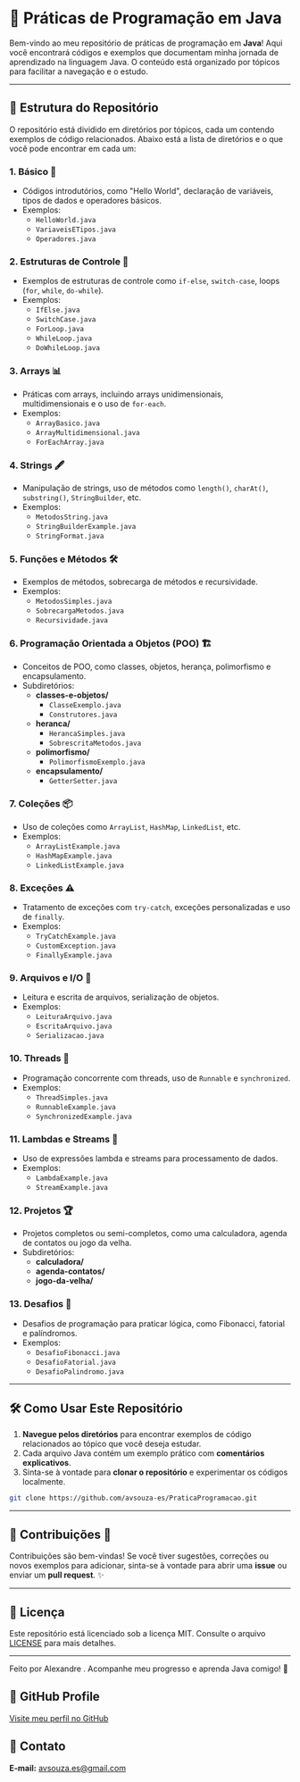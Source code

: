 # 🚀 Práticas de Programação em Java

Bem-vindo ao meu repositório de práticas de programação em **Java**! Aqui você encontrará códigos e exemplos que documentam minha jornada de aprendizado na linguagem Java. O conteúdo está organizado por tópicos para facilitar a navegação e o estudo.

---

## 📂 Estrutura do Repositório

O repositório está dividido em diretórios por tópicos, cada um contendo exemplos de código relacionados. Abaixo está a lista de diretórios e o que você pode encontrar em cada um:

### 1. **Básico** 🌟
- Códigos introdutórios, como "Hello World", declaração de variáveis, tipos de dados e operadores básicos.
- Exemplos:
  - `HelloWorld.java`
  - `VariaveisETipos.java`
  - `Operadores.java`

### 2. **Estruturas de Controle** 🔧
- Exemplos de estruturas de controle como `if-else`, `switch-case`, loops (`for`, `while`, `do-while`).
- Exemplos:
  - `IfElse.java`
  - `SwitchCase.java`
  - `ForLoop.java`
  - `WhileLoop.java`
  - `DoWhileLoop.java`

### 3. **Arrays** 📊
- Práticas com arrays, incluindo arrays unidimensionais, multidimensionais e o uso de `for-each`.
- Exemplos:
  - `ArrayBasico.java`
  - `ArrayMultidimensional.java`
  - `ForEachArray.java`

### 4. **Strings** 🖋️
- Manipulação de strings, uso de métodos como `length()`, `charAt()`, `substring()`, `StringBuilder`, etc.
- Exemplos:
  - `MetodosString.java`
  - `StringBuilderExample.java`
  - `StringFormat.java`

### 5. **Funções e Métodos** 🛠️
- Exemplos de métodos, sobrecarga de métodos e recursividade.
- Exemplos:
  - `MetodosSimples.java`
  - `SobrecargaMetodos.java`
  - `Recursividade.java`

### 6. **Programação Orientada a Objetos (POO)** 🏗️
- Conceitos de POO, como classes, objetos, herança, polimorfismo e encapsulamento.
- Subdiretórios:
  - **classes-e-objetos/**
    - `ClasseExemplo.java`
    - `Construtores.java`
  - **heranca/**
    - `HerancaSimples.java`
    - `SobrescritaMetodos.java`
  - **polimorfismo/**
    - `PolimorfismoExemplo.java`
  - **encapsulamento/**
    - `GetterSetter.java`

### 7. **Coleções** 📦
- Uso de coleções como `ArrayList`, `HashMap`, `LinkedList`, etc.
- Exemplos:
  - `ArrayListExample.java`
  - `HashMapExample.java`
  - `LinkedListExample.java`

### 8. **Exceções** ⚠️
- Tratamento de exceções com `try-catch`, exceções personalizadas e uso de `finally`.
- Exemplos:
  - `TryCatchExample.java`
  - `CustomException.java`
  - `FinallyExample.java`

### 9. **Arquivos e I/O** 📁
- Leitura e escrita de arquivos, serialização de objetos.
- Exemplos:
  - `LeituraArquivo.java`
  - `EscritaArquivo.java`
  - `Serializacao.java`

### 10. **Threads** 🔄
- Programação concorrente com threads, uso de `Runnable` e `synchronized`.
- Exemplos:
  - `ThreadSimples.java`
  - `RunnableExample.java`
  - `SynchronizedExample.java`

### 11. **Lambdas e Streams** 🌊
- Uso de expressões lambda e streams para processamento de dados.
- Exemplos:
  - `LambdaExample.java`
  - `StreamExample.java`

### 12. **Projetos** 🏆
- Projetos completos ou semi-completos, como uma calculadora, agenda de contatos ou jogo da velha.
- Subdiretórios:
  - **calculadora/**
  - **agenda-contatos/**
  - **jogo-da-velha/**

### 13. **Desafios** 🧩
- Desafios de programação para praticar lógica, como Fibonacci, fatorial e palíndromos.
- Exemplos:
  - `DesafioFibonacci.java`
  - `DesafioFatorial.java`
  - `DesafioPalindromo.java`

---

## 🛠️ Como Usar Este Repositório

1. **Navegue pelos diretórios** para encontrar exemplos de código relacionados ao tópico que você deseja estudar.
2. Cada arquivo Java contém um exemplo prático com **comentários explicativos**.
3. Sinta-se à vontade para **clonar o repositório** e experimentar os códigos localmente.

```bash
git clone https://github.com/avsouza-es/PraticaProgramacao.git
```

---

## 🙌 Contribuições 🤝

Contribuições são bem-vindas! Se você tiver sugestões, correções ou novos exemplos para adicionar, sinta-se à vontade para abrir uma **issue** ou enviar um **pull request**. ✨

---

## 📝 Licença

Este repositório está licenciado sob a licença MIT. Consulte o arquivo [LICENSE](LICENSE) para mais detalhes.

---

Feito por Alexandre . Acompanhe meu progresso e aprenda Java comigo! 🚀

## 🔗 GitHub Profile
[Visite meu perfil no GitHub](https://github.com/avsouza-es)

## 📧 Contato
**E-mail:** [avsouza.es@gmail.com](mailto:avsouza.es@gmail.com)

